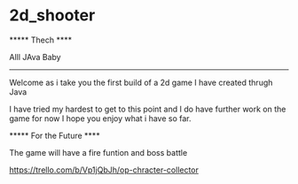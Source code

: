 # 2d_shooter
***** Thech ****


Alll JAva Baby



*********************************


Welcome as i take you the first build of a 2d game I
have created thrugh Java 

I have tried my hardest to get to this point and I do have further work on the game 
for now I hope you enjoy what i have so far.



***** For the Future ****

The game will have a fire funtion and boss battle


https://trello.com/b/Vp1jQbJh/op-chracter-collector